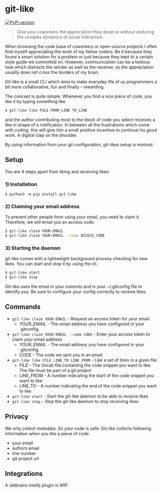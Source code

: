 # git-like
[![PyPi version](https://pypip.in/v/git-like/badge.png)](https://crate.io/packages/git-like/)
> Give your coworkers the appreciation they deserve without enduring the complex dynamics of social interaction.

When browsing the code base of coworkers or open-source projects I often find myself appreciating the work of my fellow coders.
Be it because they found a smart solution for a problem or just because they kept to a certain style guide we committed on.
However, communication can be a tedious task which distracts the sender as well as the receiver, so the appreciation usually does not cross the borders of my brain.

Git-like is a small CLI which aims to make everyday life of us programmers a bit more collaborative, fun and finally - rewarding. 

The concept is quite simple. Whenever you find a nice piece of code, you like it by typing something like

``` bash
$ git-like like FILE FROM_LINE TO_LINE
```

and the author contributing most to the block of code you select receives a like in shape of a notification.
In between all the frustrations which come with coding, this will give him a small positive incentive to continue his good work.
A digitial clap on the shoulder.

By using information from your git configuration, git-likes setup is minimal.

## Setup
You are 4 steps apart from liking and receiving likes:

### 1) Installation
```
$ python3 -m pip install git-like
```

### 2) Claiming your email address
To prevent other people from using your email, you need to claim it.
Therefore, we will email you an access code.

```bash
$ git-like claim YOUR-EMAIL
$ git-like claim YOUR-EMAIL --code ACCESS_CODE
```

### 3) Starting the daemon
git-like comes with a lightweight background process checking for new likes. You can start and stop it by using the cli.

```bash
$ git-like start
$ git-like stop
```

Git-like uses the email in your commits and in your ~/.gitconfig file to identify you. Be sure to configure your config correctly to receive likes.

## Commands
- `git-like claim YOUR-EMAIL` - Request an access token for your email
    - YOUR_EMAIL - The email address you have configured in your .gitconfig.
- `git-like claim YOUR-EMAIL --code CODE` - Enter your access token to claim your email address
    - YOUR_EMAIL - The email address you have configured in your .gitconfig.
    - CODE - The code we sent you in an email
- `git-like like FILE LINE_TO LINE_FROM` - Like a set of lines in a given file
    - FILE - The (local) file containing the code snippet you want to like. The file must be part of a git project
    - LINE_FROM - A number indicating the start of the code snippet you want to like 
    - LINE_TO - A number indicating the end of the code snippet you want to like 
- `git-like start` - Start the git-like daemon to be able to receive likes 
- `git-like stop` - Stop the git-like daemon to stop receiving likes 

## Privacy
We only collect metadata. So your code is safe.
Git-like collects following information when you like a piece of code:
- your email
- authors email
- line number
- git project url

## Integrations
A Jetbrains Intellij plugin is WIP.
